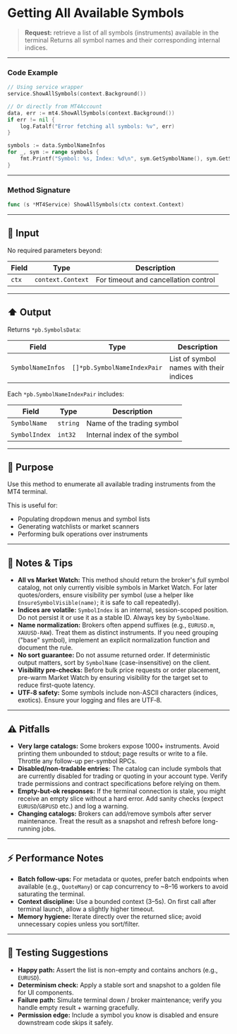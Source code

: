 # Getting All Available Symbols

> **Request:** retrieve a list of all symbols (instruments) available in the terminal
> Returns all symbol names and their corresponding internal indices.

---

### Code Example

```go
// Using service wrapper
service.ShowAllSymbols(context.Background())

// Or directly from MT4Account
data, err := mt4.ShowAllSymbols(context.Background())
if err != nil {
    log.Fatalf("Error fetching all symbols: %v", err)
}

symbols := data.SymbolNameInfos
for _, sym := range symbols {
    fmt.Printf("Symbol: %s, Index: %d\n", sym.GetSymbolName(), sym.GetSymbolIndex())
}
```

---

### Method Signature

```go
func (s *MT4Service) ShowAllSymbols(ctx context.Context)
```

---

## 🔽 Input

No required parameters beyond:

| Field | Type              | Description                          |
| ----- | ----------------- | ------------------------------------ |
| `ctx` | `context.Context` | For timeout and cancellation control |

---

## ⬆️ Output

Returns `*pb.SymbolsData`:

| Field             | Type                        | Description                             |
| ----------------- | --------------------------- | --------------------------------------- |
| `SymbolNameInfos` | `[]*pb.SymbolNameIndexPair` | List of symbol names with their indices |

Each `*pb.SymbolNameIndexPair` includes:

| Field         | Type     | Description                  |
| ------------- | -------- | ---------------------------- |
| `SymbolName`  | `string` | Name of the trading symbol   |
| `SymbolIndex` | `int32`  | Internal index of the symbol |

---

## 🎯 Purpose

Use this method to enumerate all available trading instruments from the MT4 terminal.

This is useful for:

* Populating dropdown menus and symbol lists
* Generating watchlists or market scanners
* Performing bulk operations over instruments

---

## 🧩 Notes & Tips

* **All vs Market Watch:** This method should return the broker's *full* symbol catalog, not only currently visible symbols in Market Watch. For later quotes/orders, ensure visibility per symbol (use a helper like `EnsureSymbolVisible(name)`; it is safe to call repeatedly).
* **Indices are volatile:** `SymbolIndex` is an internal, session-scoped position. Do not persist it or use it as a stable ID. Always key by `SymbolName`.
* **Name normalization:** Brokers often append suffixes (e.g., `EURUSD.m`, `XAUUSD-RAW`). Treat them as distinct instruments. If you need grouping ("base" symbol), implement an explicit normalization function and document the rule.
* **No sort guarantee:** Do not assume returned order. If deterministic output matters, sort by `SymbolName` (case-insensitive) on the client.
* **Visibility pre-checks:** Before bulk price requests or order placement, pre-warm Market Watch by ensuring visibility for the target set to reduce first-quote latency.
* **UTF‑8 safety:** Some symbols include non-ASCII characters (indices, exotics). Ensure your logging and files are UTF‑8.

---

## ⚠️ Pitfalls

* **Very large catalogs:** Some brokers expose 1000+ instruments. Avoid printing them unbounded to stdout; page results or write to a file. Throttle any follow-up per-symbol RPCs.
* **Disabled/non-tradable entries:** The catalog can include symbols that are currently disabled for trading or quoting in your account type. Verify trade permissions and contract specifications before relying on them.
* **Empty-but-ok responses:** If the terminal connection is stale, you might receive an empty slice without a hard error. Add sanity checks (expect `EURUSD`/`GBPUSD` etc.) and log a warning.
* **Changing catalogs:** Brokers can add/remove symbols after server maintenance. Treat the result as a snapshot and refresh before long-running jobs.

---

## ⚡ Performance Notes

* **Batch follow-ups:** For metadata or quotes, prefer batch endpoints when available (e.g., `QuoteMany`) or cap concurrency to \~8–16 workers to avoid saturating the terminal.
* **Context discipline:** Use a bounded context (3–5s). On first call after terminal launch, allow a slightly higher timeout.
* **Memory hygiene:** Iterate directly over the returned slice; avoid unnecessary copies unless you sort/filter.

---

## 🧪 Testing Suggestions

* **Happy path:** Assert the list is non-empty and contains anchors (e.g., `EURUSD`).
* **Determinism check:** Apply a stable sort and snapshot to a golden file for UI components.
* **Failure path:** Simulate terminal down / broker maintenance; verify you handle empty result + warning gracefully.
* **Permission edge:** Include a symbol you know is disabled and ensure downstream code skips it safely.
